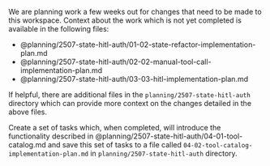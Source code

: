 We are planning work a few weeks out for changes that need to be made to this workspace.
Context about the work which is not yet completed is available in the following files:

* @planning/2507-state-hitl-auth/01-02-state-refactor-implementation-plan.md
* @planning/2507-state-hitl-auth/02-02-manual-tool-call-implementation-plan.md
* @planning/2507-state-hitl-auth/03-03-hitl-implementation-plan.md

If helpful, there are additional files in the `planning/2507-state-hitl-auth` directory
which can provide more context on the changes detailed in the above files.

Create a set of tasks which, when completed, will introduce the functionality described
in @planning/2507-state-hitl-auth/04-01-tool-catalog.md and save this set of tasks to a
file called `04-02-tool-catalog-implementation-plan.md` in
`planning/2507-state-hitl-auth` directory.
